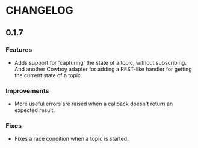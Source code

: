 # CHANGELOG

## 0.1.7

### Features

- Adds support for 'capturing' the state of a topic, without subscribing. And another Cowboy adapter for adding a REST-like handler for getting the current state of a topic.

### Improvements

- More useful errors are raised when a callback doesn't return an expected result.

### Fixes

- Fixes a race condition when a topic is started.
